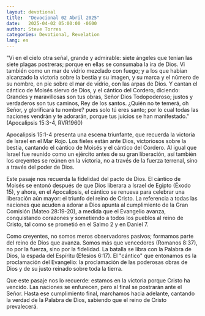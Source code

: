 ```yaml
---
layout: devotional
title:  "Devocional 02 Abril 2025"
date:   2025-04-02 05:00:00 -0600
author: Steve Torres
categories: Devotional, Revelation
lang: es
---
```


<div class="scripture">
  "Vi en el cielo otra señal, grande y admirable: siete ángeles que tenían las siete plagas postreras; porque en ellas se consumaba la ira de Dios. Vi también como un mar de vidrio mezclado con fuego; y a los que habían alcanzado la victoria sobre la bestia y su imagen, y su marca y el número de su nombre, en pie sobre el mar de vidrio, con las arpas de Dios. Y cantan el cántico de Moisés siervo de Dios, y el cántico del Cordero, diciendo: Grandes y maravillosas son tus obras, Señor Dios Todopoderoso; justos y verdaderos son tus caminos, Rey de los santos. ¿Quién no te temerá, oh Señor, y glorificará tu nombre? pues solo tú eres santo; por lo cual todas las naciones vendrán y te adorarán, porque tus juicios se han manifestado." (Apocalipsis 15:3-4, RVR1960)
</div>

Apocalipsis 15:1-4 presenta una escena triunfante, que recuerda la victoria de Israel en el Mar Rojo. Los fieles están ante Dios, victoriosos sobre la bestia, cantando el cántico de Moisés y el cántico del Cordero. Al igual que Israel fue reunido como un ejército antes de su gran liberación, así también los creyentes se reúnen en la victoria, no a través de la fuerza terrenal, sino a través del poder de Dios.

Este pasaje nos recuerda la fidelidad del pacto de Dios. El cántico de Moisés se entonó después de que Dios liberara a Israel de Egipto (Éxodo 15), y ahora, en el Apocalipsis, el cántico se renueva para celebrar una liberación aún mayor: el triunfo del reino de Cristo. La referencia a todas las naciones que acuden a adorar a Dios apunta al cumplimiento de la Gran Comisión (Mateo 28:19-20), a medida que el Evangelio avanza, conquistando corazones y sometiendo a todos los pueblos al reino de Cristo, tal como se prometió en el Salmo 2 y en Daniel 7.

Como creyentes, no somos meros observadores pasivos; formamos parte del reino de Dios que avanza. Somos más que vencedores (Romanos 8:37), no por la fuerza, sino por la fidelidad. La batalla se libra con la Palabra de Dios, la espada del Espíritu (Efesios 6:17). El "cántico" que entonamos es la proclamación del Evangelio: la proclamación de las poderosas obras de Dios y de su justo reinado sobre toda la tierra.

Que este pasaje nos lo recuerde: estamos en la victoria porque Cristo ha vencido. Las naciones se enfurecen, pero al final se postrarán ante el Señor. Hasta ese cumplimiento final, marchamos hacia adelante, cantando la verdad de la Palabra de Dios, sabiendo que el reino de Cristo prevalecerá.